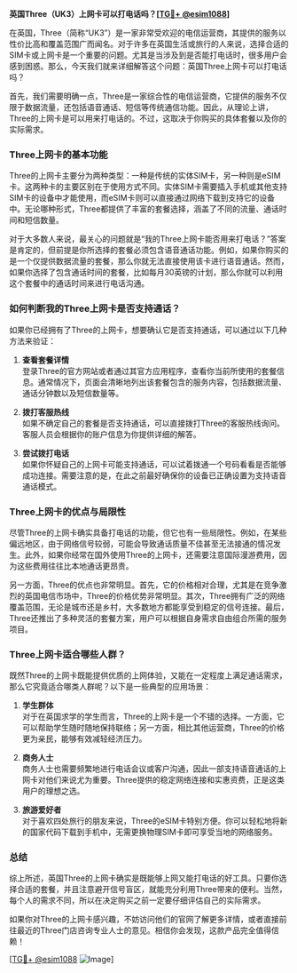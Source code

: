 **英国Three（UK3）上网卡可以打电话吗？[[TG💪+ @esim1088](https://t.me/s/esim1088)]**

在英国，Three（简称“UK3”）是一家非常受欢迎的电信运营商，其提供的服务以性价比高和覆盖范围广而闻名。对于许多在英国生活或旅行的人来说，选择合适的SIM卡或上网卡是一个重要的问题。尤其是当涉及到是否能打电话时，很多用户会感到困惑。那么，今天我们就来详细解答这个问题：英国Three上网卡可以打电话吗？

首先，我们需要明确一点，Three是一家综合性的电信运营商，它提供的服务不仅限于数据流量，还包括语音通话、短信等传统通信功能。因此，从理论上讲，Three的上网卡是可以用来打电话的。不过，这取决于你购买的具体套餐以及你的实际需求。

### Three上网卡的基本功能

Three的上网卡主要分为两种类型：一种是传统的实体SIM卡，另一种则是eSIM卡。这两种卡的主要区别在于使用方式不同。实体SIM卡需要插入手机或其他支持SIM卡的设备中才能使用，而eSIM卡则可以直接通过网络下载到支持它的设备中。无论哪种形式，Three都提供了丰富的套餐选择，涵盖了不同的流量、通话时间和短信数量。

对于大多数人来说，最关心的问题就是“我的Three上网卡能否用来打电话？”答案是肯定的，但前提是你所选择的套餐必须包含语音通话功能。例如，如果你购买的是一个仅提供数据流量的套餐，那么你就无法直接使用该卡进行语音通话。然而，如果你选择了包含通话时间的套餐，比如每月30英镑的计划，那么你就可以利用这个套餐中的通话时间来进行电话沟通。

### 如何判断我的Three上网卡是否支持通话？

如果你已经拥有了Three的上网卡，想要确认它是否支持通话，可以通过以下几种方法来验证：

1. **查看套餐详情**  
   登录Three的官方网站或者通过其官方应用程序，查看你当前所使用的套餐信息。通常情况下，页面会清晰地列出该套餐包含的服务内容，包括数据流量、通话分钟数以及短信数量等。

2. **拨打客服热线**  
   如果不确定自己的套餐是否支持通话，可以直接拨打Three的客服热线询问。客服人员会根据你的账户信息为你提供详细的解答。

3. **尝试拨打电话**  
   如果你怀疑自己的上网卡可能支持通话，可以试着拨通一个号码看看是否能够成功连接。需要注意的是，在此之前最好确保你的设备已正确设置为支持语音通话模式。

### Three上网卡的优点与局限性

尽管Three的上网卡确实具备打电话的功能，但它也有一些局限性。例如，在某些偏远地区，由于网络信号较弱，可能会导致通话质量不佳甚至无法接通的情况发生。此外，如果你经常在国外使用Three的上网卡，还需要注意国际漫游费用，因为这些费用往往比本地通话更昂贵。

另一方面，Three的优点也非常明显。首先，它的价格相对合理，尤其是在竞争激烈的英国电信市场中，Three的价格优势非常明显。其次，Three拥有广泛的网络覆盖范围，无论是城市还是乡村，大多数地方都能享受到稳定的信号连接。最后，Three还推出了多种灵活的套餐方案，用户可以根据自身需求自由组合所需的服务项目。

### Three上网卡适合哪些人群？

既然Three的上网卡既能提供优质的上网体验，又能在一定程度上满足通话需求，那么它究竟适合哪类人群呢？以下是一些典型的应用场景：

1. **学生群体**  
   对于在英国求学的学生而言，Three的上网卡是一个不错的选择。一方面，它可以帮助学生随时随地保持联络；另一方面，相比其他运营商，Three的价格更为亲民，能够有效减轻经济压力。

2. **商务人士**  
   商务人士也需要频繁地进行电话会议或客户沟通，因此一部支持语音通话的上网卡对他们来说尤为重要。Three提供的稳定网络连接和实惠资费，正是这类用户的理想之选。

3. **旅游爱好者**  
   对于喜欢四处旅行的朋友来说，Three的eSIM卡特别方便。你可以轻松地将新的国家代码下载到手机中，无需更换物理SIM卡即可享受当地的网络服务。

### 总结

综上所述，英国Three的上网卡确实是既能够上网又能打电话的好工具。只要你选择合适的套餐，并且注意避开信号盲区，就能充分利用Three带来的便利。当然，每个人的需求不同，所以在决定购买之前一定要仔细评估自己的实际需求。

如果你对Three的上网卡感兴趣，不妨访问他们的官网了解更多详情，或者直接前往最近的Three门店咨询专业人士的意见。相信你会发现，这款产品完全值得信赖！

[[TG💪+ @esim1088](https://t.me/s/esim1088) ![Image](https://i.postimg.cc/4NQfJmqS/Snipaste-2025-05-13-00-14-12.png)]